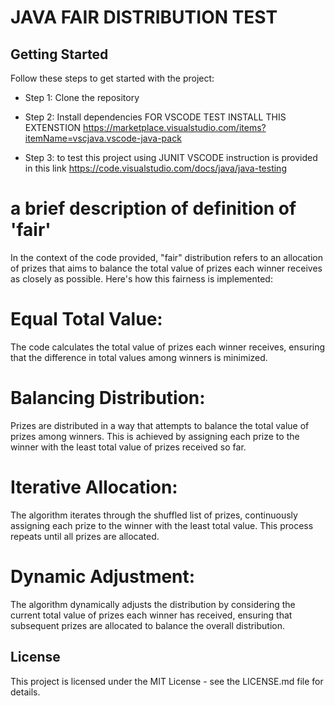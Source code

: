 # JAVA FAIR DISTRIBUTION TEST



## Getting Started

Follow these steps to get started with the project:
- Step 1: Clone the repository
- Step 2: Install dependencies
     FOR VSCODE TEST INSTALL THIS EXTENSTION https://marketplace.visualstudio.com/items?itemName=vscjava.vscode-java-pack

- Step 3: to test this project using JUNIT VSCODE  instruction is provided in this link https://code.visualstudio.com/docs/java/java-testing


# a brief description of definition of 'fair'
In the context of the code provided, "fair" distribution refers to an allocation of prizes that aims to balance the total value of prizes each winner receives as closely as possible.
Here's how this fairness is implemented:

# Equal Total Value:
The code calculates the total value of prizes each winner receives, ensuring that the difference in total values among winners is minimized.
# Balancing Distribution:
Prizes are distributed in a way that attempts to balance the total value of prizes among winners. This is achieved by assigning each prize to the winner with the least total value of prizes received so far.
# Iterative Allocation:
The algorithm iterates through the shuffled list of prizes, continuously assigning each prize to the winner with the least total value. This process repeats until all prizes are allocated.
# Dynamic Adjustment:
The algorithm dynamically adjusts the distribution by considering the current total value of prizes each winner has received, ensuring that subsequent prizes are allocated to balance the overall distribution.

## License

This project is licensed under the MIT License - see the LICENSE.md file for details.